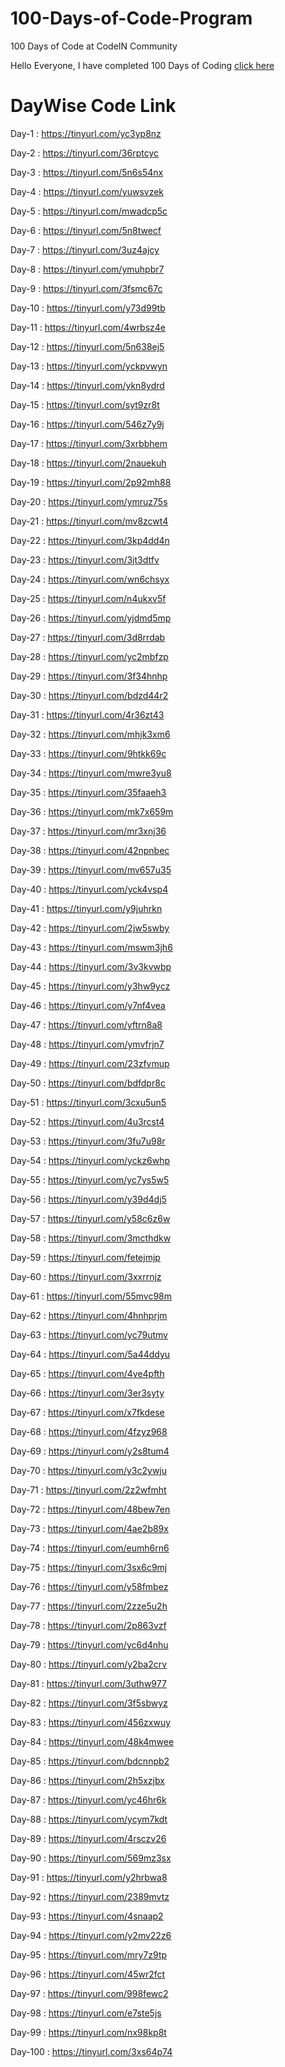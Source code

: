 # 100-Days-of-Code-Program
100 Days of Code at CodeIN Community

Hello Everyone, I have completed 100 Days of Coding [click here](https://www.linkedin.com/posts/gsharanraghav8_100-days-code-links-activity-6984963892170952704-w5ZP?utm_source=share&utm_medium=member_desktop)

# DayWise Code Link
Day-1 : https://tinyurl.com/yc3yp8nz

Day-2 : https://tinyurl.com/36rptcyc

Day-3 : https://tinyurl.com/5n6s54nx

Day-4 : https://tinyurl.com/yuwsvzek

Day-5 : https://tinyurl.com/mwadcp5c

Day-6 : https://tinyurl.com/5n8twecf

Day-7 : https://tinyurl.com/3uz4ajcy

Day-8 : https://tinyurl.com/ymuhpbr7

Day-9 : https://tinyurl.com/3fsmc67c

Day-10 : https://tinyurl.com/y73d99tb

Day-11 : https://tinyurl.com/4wrbsz4e

Day-12 : https://tinyurl.com/5n638ej5

Day-13 : https://tinyurl.com/yckpvwyn

Day-14 : https://tinyurl.com/ykn8ydrd

Day-15 : https://tinyurl.com/syt9zr8t

Day-16 : https://tinyurl.com/546z7y9j

Day-17 : https://tinyurl.com/3xrbbhem

Day-18 : https://tinyurl.com/2nauekuh

Day-19 : https://tinyurl.com/2p92mh88

Day-20 : https://tinyurl.com/ymruz75s

Day-21 : https://tinyurl.com/mv8zcwt4

Day-22 : https://tinyurl.com/3kp4dd4n

Day-23 : https://tinyurl.com/3jt3dtfv

Day-24 : https://tinyurl.com/wn6chsyx

Day-25 : https://tinyurl.com/n4ukxv5f

Day-26 : https://tinyurl.com/yjdmd5mp

Day-27 : https://tinyurl.com/3d8rrdab

Day-28 : https://tinyurl.com/yc2mbfzp

Day-29 : https://tinyurl.com/3f34hnhp

Day-30 : https://tinyurl.com/bdzd44r2

Day-31 : https://tinyurl.com/4r36zt43

Day-32 : https://tinyurl.com/mhjk3xm6

Day-33 : https://tinyurl.com/9htkk69c

Day-34 : https://tinyurl.com/mwre3yu8

Day-35 : https://tinyurl.com/35faaeh3

Day-36 : https://tinyurl.com/mk7x659m

Day-37 : https://tinyurl.com/mr3xnj36

Day-38 : https://tinyurl.com/42npnbec

Day-39 : https://tinyurl.com/mv657u35

Day-40 : https://tinyurl.com/yck4vsp4

Day-41 : https://tinyurl.com/y9juhrkn

Day-42 : https://tinyurl.com/2jw5swby

Day-43 : https://tinyurl.com/mswm3jh6

Day-44 : https://tinyurl.com/3v3kvwbp

Day-45 : https://tinyurl.com/y3hw9ycz

Day-46 : https://tinyurl.com/y7nf4vea

Day-47 : https://tinyurl.com/yftrn8a8

Day-48 : https://tinyurl.com/ymvfrjn7

Day-49 : https://tinyurl.com/23zfvmup

Day-50 : https://tinyurl.com/bdfdpr8c

Day-51 : https://tinyurl.com/3cxu5un5

Day-52 : https://tinyurl.com/4u3rcst4

Day-53 : https://tinyurl.com/3fu7u98r

Day-54 : https://tinyurl.com/yckz6whp 

Day-55 : https://tinyurl.com/yc7ys5w5

Day-56 : https://tinyurl.com/y39d4dj5

Day-57 : https://tinyurl.com/y58c6z6w

Day-58 : https://tinyurl.com/3mcthdkw

Day-59 : https://tinyurl.com/fetejmjp

Day-60 : https://tinyurl.com/3xxrrnjz

Day-61 : https://tinyurl.com/55mvc98m

Day-62 : https://tinyurl.com/4hnhprjm

Day-63 : https://tinyurl.com/yc79utmv

Day-64 : https://tinyurl.com/5a44ddyu

Day-65 : https://tinyurl.com/4ye4pfth

Day-66 : https://tinyurl.com/3er3syty

Day-67 : https://tinyurl.com/x7fkdese

Day-68 : https://tinyurl.com/4fzyz968

Day-69 : https://tinyurl.com/y2s8tum4

Day-70 : https://tinyurl.com/y3c2ywju

Day-71 : https://tinyurl.com/2z2wfmht

Day-72 : https://tinyurl.com/48bew7en

Day-73 : https://tinyurl.com/4ae2b89x

Day-74 : https://tinyurl.com/eumh6rn6

Day-75 : https://tinyurl.com/3sx6c9mj

Day-76 : https://tinyurl.com/y58fmbez

Day-77 : https://tinyurl.com/2zze5u2h

Day-78 : https://tinyurl.com/2p863vzf

Day-79 : https://tinyurl.com/yc6d4nhu

Day-80 : https://tinyurl.com/y2ba2crv

Day-81 : https://tinyurl.com/3uthw977

Day-82 : https://tinyurl.com/3f5sbwyz

Day-83 : https://tinyurl.com/456zxwuy

Day-84 : https://tinyurl.com/48k4mwee

Day-85 : https://tinyurl.com/bdcnnpb2

Day-86 : https://tinyurl.com/2h5xzjbx

Day-87 : https://tinyurl.com/yc46hr6k

Day-88 : https://tinyurl.com/ycym7kdt

Day-89 : https://tinyurl.com/4rsczv26

Day-90 : https://tinyurl.com/569mz3sx

Day-91 : https://tinyurl.com/y2hrbwa8

Day-92 : https://tinyurl.com/2389mvtz

Day-93 : https://tinyurl.com/4snaap2

Day-94 : https://tinyurl.com/y2mv22z6

Day-95 : https://tinyurl.com/mry7z9tp

Day-96 : https://tinyurl.com/45wr2fct

Day-97 : https://tinyurl.com/998fewc2

Day-98 : https://tinyurl.com/e7ste5js

Day-99 : https://tinyurl.com/nx98kp8t

Day-100 : https://tinyurl.com/3xs64p74
